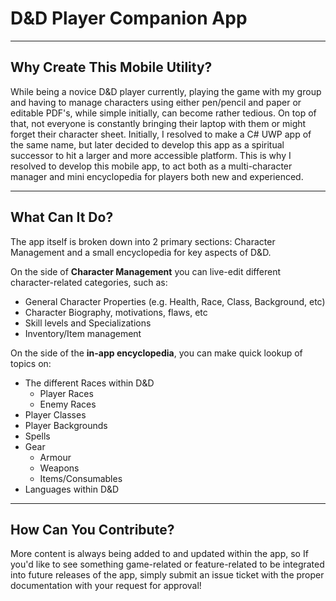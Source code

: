 # **D&D Player Companion App**

***

## **Why Create This Mobile Utility?**
While being a novice D&D player currently, playing the game with my group and having to manage characters using either pen/pencil and paper or editable PDF's, while simple initially, can become rather tedious. On top of that, not everyone is constantly bringing their laptop with them or might forget their character sheet. Initially, I resolved to make a C# UWP app of the same name, but later decided to develop this app as a spiritual successor to hit a larger and more accessible platform. This is why I resolved to develop this mobile app, to act both as a multi-character manager and mini encyclopedia for players both new and experienced.  

***

## **What Can It Do?**
The app itself is broken down into 2 primary sections: Character Management and a small encyclopedia for key aspects of D&D.  

On the side of **Character Management** you can live-edit different character-related categories, such as:
  * General Character Properties (e.g. Health, Race, Class, Background, etc)
  * Character Biography, motivations, flaws, etc
  * Skill levels and Specializations
  * Inventory/Item management

On the side of the **in-app encyclopedia**, you can make quick lookup of topics on:
* The different Races within D&D
  * Player Races
  * Enemy Races
* Player Classes
* Player Backgrounds
* Spells
* Gear
  * Armour
  * Weapons
  * Items/Consumables
* Languages within D&D

***

## **How Can You Contribute?**
More content is always being added to and updated within the app, so If you'd like to see something game-related or 
feature-related to be integrated into future releases of the app, simply submit an issue ticket with the proper documentation
with your request for approval!
